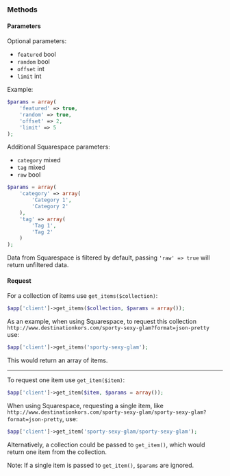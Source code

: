 ### Methods

#### Parameters

Optional parameters:

- `featured` bool
- `random` bool
- `offset` int
- `limit` int

Example:

```php
$params = array(
	'featured' => true,
	'random' => true,
	'offset' => 2,
	'limit' => 5
);
```

Additional Squarespace parameters:

- `category` mixed
- `tag` mixed
- `raw` bool

```php
$params = array(
	'category' => array(
		'Category 1',
		'Category 2'
	),
	'tag' => array(
		'Tag 1',
		'Tag 2'
	)
);
```

Data from Squarespace is filtered by default, passing `'raw' => true` will return unfiltered data.

#### Request

For a collection of items use `get_items($collection)`:

```php
$app['client']->get_items($collection, $params = array());
```

As an example, when using Squarespace, to request this collection `http://www.destinationkors.com/sporty-sexy-glam?format=json-pretty` use:

```php
$app['client']->get_items('sporty-sexy-glam');
```

This would return an array of items.

---------------------------------------

To request one item use `get_item($item)`:

```php
$app['client']->get_item($item, $params = array());
```

When using Squarespace, requesting a single item, like `http://www.destinationkors.com/sporty-sexy-glam/sporty-sexy-glam?format=json-pretty`, use:

```php
$app['client']->get_item('sporty-sexy-glam/sporty-sexy-glam');
```

Alternatively, a collection could be passed to `get_item()`, which would return one item from the collection. 

Note: If a single item is passed to `get_item()`, `$params` are ignored.
